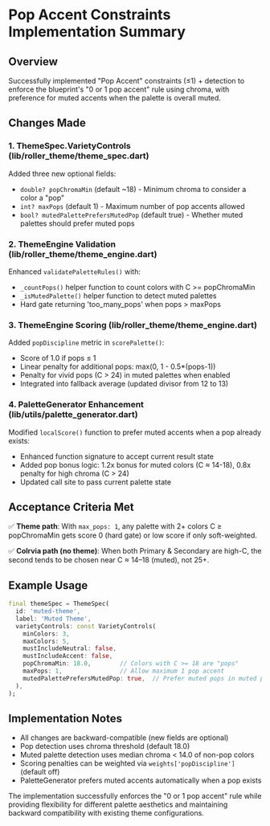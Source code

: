 # Pop Accent Constraints Implementation Summary

## Overview
Successfully implemented "Pop Accent" constraints (≤1) + detection to enforce the blueprint's "0 or 1 pop accent" rule using chroma, with preference for muted accents when the palette is overall muted.

## Changes Made

### 1. ThemeSpec.VarietyControls (lib/roller_theme/theme_spec.dart)
Added three new optional fields:
- `double? popChromaMin` (default ~18) - Minimum chroma to consider a color a "pop"
- `int? maxPops` (default 1) - Maximum number of pop accents allowed
- `bool? mutedPalettePrefersMutedPop` (default true) - Whether muted palettes should prefer muted pops

### 2. ThemeEngine Validation (lib/roller_theme/theme_engine.dart)
Enhanced `validatePaletteRules()` with:
- `_countPops()` helper function to count colors with C >= popChromaMin
- `_isMutedPalette()` helper function to detect muted palettes
- Hard gate returning 'too_many_pops' when pops > maxPops

### 3. ThemeEngine Scoring (lib/roller_theme/theme_engine.dart)
Added `popDiscipline` metric in `scorePalette()`:
- Score of 1.0 if pops ≤ 1
- Linear penalty for additional pops: max(0, 1 - 0.5*(pops-1))
- Penalty for vivid pops (C > 24) in muted palettes when enabled
- Integrated into fallback average (updated divisor from 12 to 13)

### 4. PaletteGenerator Enhancement (lib/utils/palette_generator.dart)
Modified `localScore()` function to prefer muted accents when a pop already exists:
- Enhanced function signature to accept current result state
- Added pop bonus logic: 1.2x bonus for muted colors (C ≈ 14-18), 0.8x penalty for high chroma (C > 24)
- Updated call site to pass current palette state

## Acceptance Criteria Met

✅ **Theme path**: With `max_pops: 1`, any palette with 2+ colors C ≥ popChromaMin gets score 0 (hard gate) or low score if only soft-weighted.

✅ **Colrvia path (no theme)**: When both Primary & Secondary are high-C, the second tends to be chosen near C ≈ 14–18 (muted), not 25+.

## Example Usage

```dart
final themeSpec = ThemeSpec(
  id: 'muted-theme',
  label: 'Muted Theme',
  varietyControls: const VarietyControls(
    minColors: 3,
    maxColors: 5,
    mustIncludeNeutral: false,
    mustIncludeAccent: false,
    popChromaMin: 18.0,        // Colors with C >= 18 are "pops"
    maxPops: 1,                // Allow maximum 1 pop accent
    mutedPalettePrefersMutedPop: true,  // Prefer muted pops in muted palettes
  ),
);
```

## Implementation Notes
- All changes are backward-compatible (new fields are optional)
- Pop detection uses chroma threshold (default 18.0)
- Muted palette detection uses median chroma < 14.0 of non-pop colors
- Scoring penalties can be weighted via `weights['popDiscipline']` (default off)
- PaletteGenerator prefers muted accents automatically when a pop exists

The implementation successfully enforces the "0 or 1 pop accent" rule while providing flexibility for different palette aesthetics and maintaining backward compatibility with existing theme configurations.
